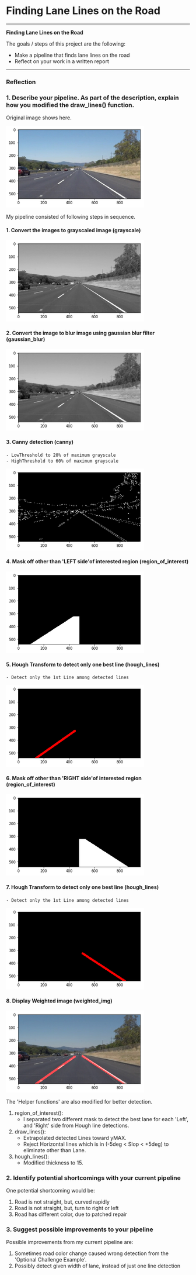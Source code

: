 # **Finding Lane Lines on the Road**

---

**Finding Lane Lines on the Road**

The goals / steps of this project are the following:
* Make a pipeline that finds lane lines on the road
* Reflect on your work in a written report


[//]: # (Image References)

[image1]: ./dev_images/ImgOriginal.jpg "Original"
[image2]: ./dev_images/ImgGrayscale.jpg "Grayscale"
[image3]: ./dev_images/ImgBlur.jpg "Blur"
[image4]: ./dev_images/ImgCanny.jpg "Canny"
[image5]: ./dev_images/ImgMaskLeft.jpg "MaskLeft"
[image6]: ./dev_images/ImgMaskRight.jpg "MaskRight"
[image7]: ./dev_images/ImgHoughLeft.jpg "Hough Left"
[image8]: ./dev_images/ImgHoughRight.jpg "Hough Right"
[image9]: ./dev_images/ImgWeighted.jpg "Weighted"

[image10]: ./test_videos_output/solidWhiteRight.mp4 "SolidWhiteRight"
[image11]: ./test_videos_output/solidWhiteRight.mp4 "Solid Yellow Left"

---

### Reflection

### 1. Describe your pipeline. As part of the description, explain how you modified the draw_lines() function.

Original image shows here.

![alt text][image1]

My pipeline consisted of following steps in sequence.

#### 1. Convert the images to grayscaled image (grayscale)

![alt text][image2]

#### 2. Convert the image to blur image using gaussian blur filter (gaussian_blur)

![alt text][image3]

#### 3. Canny detection (canny)
    - LowThreshold to 20% of maximum grayscale
    - HighThreshold to 60% of maximum grayscale

![alt text][image4]

#### 4. Mask off other than 'LEFT side'of interested region (region_of_interest)

![alt text][image5]

#### 5. Hough Transform to detect only one best line (hough_lines)
    - Detect only the 1st Line among detected lines

![alt text][image7]
#### 6. Mask off other than 'RIGHT side'of interested region (region_of_interest)
![alt text][image6]

#### 7. Hough Transform to detect only one best line (hough_lines)
    - Detect only the 1st Line among detected lines

![alt text][image8]

#### 8. Display Weighted image (weighted_img)

![alt text][image9]

The 'Helper functions' are also modified for better detection.

1. region_of_interest():
    - I separated two different mask to detect the best lane for each 'Left', and 'Right' side from Hough line detections.
2. draw_lines():
    - Extrapolated detected Lines toward yMAX.
    - Reject Horizontal lines which is in (-5deg < Slop < +5deg) to eliminate other than Lane.
3. hough_lines():
    - Modified thickness to 15.


### 2. Identify potential shortcomings with your current pipeline


One potential shortcoming would be:

1. Road is not straight, but, curved rapidly
2. Road is not straight, but, turn to right or left
3. Road has different color, due to patched repair


### 3. Suggest possible improvements to your pipeline

Possible improvements from my current pipeline are:

1. Sometimes road color change caused wrong detection from the 'Optional Challenge Example'.
2. Possibly detect given width of lane, instead of just one line detection
